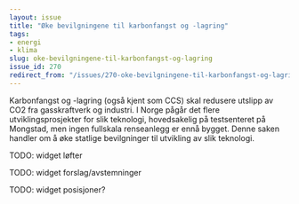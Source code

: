 ```yaml
---
layout: issue
title: "Øke bevilgningene til karbonfangst og -lagring"
tags:
- energi
- klima
slug: oke-bevilgningene-til-karbonfangst-og-lagring
issue_id: 270
redirect_from: "/issues/270-oke-bevilgningene-til-karbonfangst-og-lagring"
---
```


Karbonfangst og -lagring (også kjent som CCS) skal redusere utslipp av CO2 fra gasskraftverk og industri. I Norge pågår det flere utviklingsprosjekter for slik teknologi, hovedsakelig på testsenteret på Mongstad, men ingen fullskala renseanlegg er ennå bygget. Denne saken handler om å øke statlige bevilgninger til utvikling av slik teknologi. 

TODO: widget løfter

TODO: widget forslag/avstemninger

TODO: widget posisjoner?

